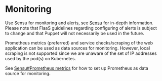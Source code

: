 # Monitoring

Use Sensu for monitoring and alerts, see [Sensu](https://confluence.schibsted.io/display/FI/Sensu) for in-depth information. Please note that FIaaS guidelines regarding configuring of alerts is subject to change and that Puppet will not necessarily be used in the future.

Prometheus metrics (preferred) and service checks/scraping of the web application can be used as data sources for monitoring. However, local scraping is not supported since we are unaware of the set of IP addresses used by the pod(s) on Kubernetes.

See [Sensu#Prometheus metrics](https://confluence.schibsted.io/display/FI/Sensu#Sensu-PrometheusCheck) for how to set up Prometheus as data source for monitoring.



